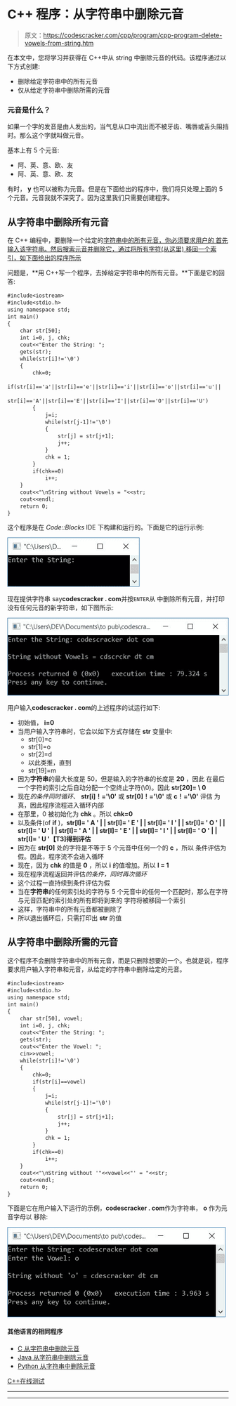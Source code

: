 # C++ 程序：从字符串中删除元音

> 原文：<https://codescracker.com/cpp/program/cpp-program-delete-vowels-from-string.htm>

在本文中，您将学习并获得在 C++中从 string 中删除元音的代码。该程序通过以下方式创建:

*   删除给定字符串中的所有元音
*   仅从给定字符串中删除所需的元音

### 元音是什么？

如果一个字的发音是由人发出的，当气息从口中流出而不被牙齿、嘴唇或舌头阻挡时。那么这个字就叫做元音。

基本上有 5 个元音:

*   阿、英、意、欧、友
*   阿、英、意、欧、友

有时， **y** 也可以被称为元音。但是在下面给出的程序中，我们将只处理上面的 5 个元音。元音我就不深究了。因为这里我们只需要创建程序。

## 从字符串中删除所有元音

在 C++ 编程中，要删除一个给定的[字符串中的所有元音，你必须要求用户的 首先输入该字符串。然后搜索元音并删除它，通过将所有字符(从这里) 移回一个索引，如下面给出的程序所示](/cpp/cpp-strings.htm)

问题是，**用 C++写一个程序，去掉给定字符串中的所有元音。**下面是它的回答:

```
#include<iostream>
#include<stdio.h>
using namespace std;
int main()
{
    char str[50];
    int i=0, j, chk;
    cout<<"Enter the String: ";
    gets(str);
    while(str[i]!='\0')
    {
        chk=0;
        if(str[i]=='a'||str[i]=='e'||str[i]=='i'||str[i]=='o'||str[i]=='u'||
           str[i]=='A'||str[i]=='E'||str[i]=='I'||str[i]=='O'||str[i]=='U')
        {
            j=i;
            while(str[j-1]!='\0')
            {
                str[j] = str[j+1];
                j++;
            }
            chk = 1;
        }
        if(chk==0)
            i++;
    }
    cout<<"\nString without Vowels = "<<str;
    cout<<endl;
    return 0;
}
```

这个程序是在 *Code::Blocks* IDE 下构建和运行的。下面是它的运行示例:

![C++ program delete vowels from string](img/b5537e7c3fd74658eec4a7dcd0f125f4.png)

现在提供字符串 say**codescracker . com**并按`ENTER`从 中删除所有元音，并打印没有任何元音的新字符串，如下图所示:

![remove vowels from string c++](img/1c7f4b0be8107b39893f69588cd2f435.png)

用户输入**codescracker . com**的上述程序的试运行如下:

*   初始值， **i=0**
*   当用户输入字符串时，它会以如下方式存储在 **str** 变量中:
    *   str[0]=c
    *   str[1]=o
    *   str[2]=d
    *   以此类推，直到
    *   str[19]=m
*   因为**字符串**的最大长度是 50，但是输入的字符串的长度是 **20** ，因此 在最后一个字符的索引之后自动分配一个空终止字符(\0)。因此 **str[20]= \ 0**
*   现在*的条件同时循环*、 **str[i]！='\0'** 或 **str[0]！='\0'** 或 **c！='\0'** 评估 为真，因此程序流程进入循环内部
*   在那里，0 被初始化为 **chk** 。所以 **chk=0**
*   以及条件(of **if** )，**str[I]= ' A ' | | str[I]= ' E ' | | str[I]= ' I ' | | str[I]= ' O ' | | str[I]= ' U ' | | str[I]= ' A ' | | str[I]= ' E ' | | str[I]= ' I ' | | str[I]= ' O ' | | str[I]= ' U '【T3]得到评估**
*   因为在 **str[0]** 处的字符是不等于 5 个元音中任何一个的 **c** ，所以 条件评估为假。因此，程序流不会进入循环
*   现在，因为 **chk** 的值是 **0** ，所以 **i** 的值增加。所以 **I = 1**
*   现在程序流程返回并评估*的条件，同时再次循环*
*   这个过程一直持续到条件评估为假
*   当在**字符串**的任何索引处的字符与 5 个元音中的任何一个匹配时，那么在字符与元音匹配的索引处的所有即将到来的 字符将被移回一个索引
*   这样，字符串中的所有元音都被删除了
*   所以退出循环后，只需打印出 **str** 的值

## 从字符串中删除所需的元音

这个程序不会删除字符串中的所有元音，而是只删除想要的一个。也就是说，程序要求用户输入字符串和元音，从给定的字符串中删除给定的元音。

```
#include<iostream>
#include<stdio.h>
using namespace std;
int main()
{
    char str[50], vowel;
    int i=0, j, chk;
    cout<<"Enter the String: ";
    gets(str);
    cout<<"Enter the Vowel: ";
    cin>>vowel;
    while(str[i]!='\0')
    {
        chk=0;
        if(str[i]==vowel)
        {
            j=i;
            while(str[j-1]!='\0')
            {
                str[j] = str[j+1];
                j++;
            }
            chk = 1;
        }
        if(chk==0)
            i++;
    }
    cout<<"\nString without '"<<vowel<<"' = "<<str;
    cout<<endl;
    return 0;
}
```

下面是它在用户输入下运行的示例，**codescracker . com**作为字符串， **o** 作为元音字母以 移除:

![remove desired vowel from string c++](img/8fc18747d2df50dddbdf39cf737d436c.png)

#### 其他语言的相同程序

*   [C 从字符串中删除元音](/c/program/c-program-delete-vowels-from-string.htm)
*   [Java 从字符串中删除元音](/java/program/java-program-delete-vowels-from-string.htm)
*   [Python 从字符串中删除元音](/python/program/python-program-remove-vowels-from-string.htm)

[C++在线测试](/exam/showtest.php?subid=3)

* * *

* * *